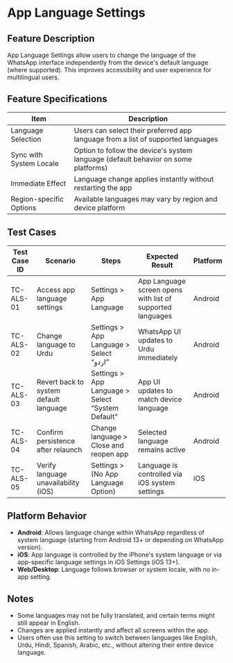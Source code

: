 # App Language Settings

## Feature Description
App Language Settings allow users to change the language of the WhatsApp interface independently from the device's default language (where supported). This improves accessibility and user experience for multilingual users.

## Feature Specifications

| Item                    | Description                                                                 |
|-------------------------|-----------------------------------------------------------------------------|
| Language Selection      | Users can select their preferred app language from a list of supported languages |
| Sync with System Locale | Option to follow the device's system language (default behavior on some platforms) |
| Immediate Effect        | Language change applies instantly without restarting the app               |
| Region-specific Options | Available languages may vary by region and device platform                 |

## Test Cases

| Test Case ID | Scenario                                | Steps                                                                 | Expected Result                                                              | Platform       |
|--------------|-----------------------------------------|-----------------------------------------------------------------------|-------------------------------------------------------------------------------|----------------|
| TC-ALS-01    | Access app language settings            | Settings > App Language                                               | App Language screen opens with list of supported languages                    | Android        |
| TC-ALS-02    | Change language to Urdu                 | Settings > App Language > Select “اردو”                               | WhatsApp UI updates to Urdu immediately                                       | Android        |
| TC-ALS-03    | Revert back to system default language  | Settings > App Language > Select “System Default”                     | App UI updates to match device language                                       | Android        |
| TC-ALS-04    | Confirm persistence after relaunch      | Change language > Close and reopen app                                | Selected language remains active                                              | Android        |
| TC-ALS-05    | Verify language unavailability (iOS)    | Settings > (No App Language Option)                                   | Language is controlled via iOS system settings                                | iOS            |

## Platform Behavior

- **Android**: Allows language change within WhatsApp regardless of system language (starting from Android 13+ or depending on WhatsApp version).
- **iOS**: App language is controlled by the iPhone's system language or via app-specific language settings in iOS Settings (iOS 13+).
- **Web/Desktop**: Language follows browser or system locale, with no in-app setting.

## Notes
- Some languages may not be fully translated, and certain terms might still appear in English.
- Changes are applied instantly and affect all screens within the app.
- Users often use this setting to switch between languages like English, Urdu, Hindi, Spanish, Arabic, etc., without altering their entire device language.
